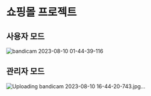 # 쇼핑몰 프로젝트 

## 사용자 모드
![bandicam 2023-08-10 01-44-39-116](https://github.com/JIN071217/project071217/assets/141616658/fe555340-f637-4ab5-b652-dbd4d14aad1a)

## 관리자 모드
![Uploading bandicam 2023-08-10 16-44-20-743.jpg…]()


